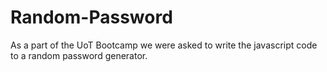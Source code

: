 # Random-Password
As a part of the UoT Bootcamp we were asked to write the javascript code to a random password generator.
